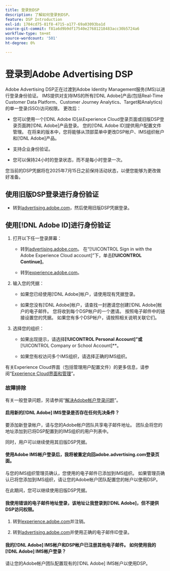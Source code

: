 ```yaml
---
title: 登录到DSP
description: 了解如何登录到DSP。
feature: DSP Introduction
exl-id: 1704cd75-81f8-4715-a177-69a03093ba1d
source-git-commit: f81a6d9b9df17540e27681218483acc30b5724a6
workflow-type: tm+mt
source-wordcount: '501'
ht-degree: 0%

---
```


# 登录到Adobe Advertising DSP

Adobe Advertising DSP正在过渡到Adobe Identity Management服务(IMS)以进行登录身份验证。 IMS提供对支持IMS的所有[!DNL Adobe]产品(包括Real-Time Customer Data Platform、Customer Journey Analytics、Target和Analytics)的单一登录(SSO)访问权限。 更改后：

* 您可以使用一个[!DNL Adobe ID]从Experience Cloud登录页面或旧版DSP登录页面跨[!DNL Adobe]产品登录。 您的[!DNL Adobe ID]提供用户配置文件管理。 在将来的版本中，您将能够从顶部菜单中更改DSP帐户、IMS组织帐户和[!DNL Adobe]产品。

* 支持企业身份验证。

* 您可以保持24小时的登录状态，而不是每小时登录一次。

您当前的DSP凭据将在2025年7月15日之前保持活动状态，以便您能够为更改做好准备。

## 使用旧版DSP登录进行身份验证

* 转到[advertising.adobe.com](https://advertising.adobe.com)，然后使用旧版DSP凭据登录。

## 使用[!DNL Adobe ID]进行身份验证

1. 打开以下任一登录屏幕：

   * 转到[advertising.adobe.com](https://advertising.adobe.com)。 在“[!UICONTROL Sign in with the Adobe Experience Cloud account]”下，单击&#x200B;**[!UICONTROL Continue]**。

   * 转到[experience.adobe.com](https://experience.adobe.com)。

1. 输入您的凭据：

   * 如果您已经使用[!DNL Adobe]帐户，请使用现有凭据登录。

   * 如果您没有[!DNL Adobe]帐户，请查找一封邀请您创建[!DNL Adobe]帐户的电子邮件。 您将收到每个DSP帐户的一个邀请。 按照电子邮件中的链接设置您的凭据。 如果您有多个DSP帐户，请按照相关说明关联它们。

1. 选择您的组织：

   * 如果出现提示，请选择&#x200B;**[!UICONTROL Personal Account]”或&#x200B;**&#x200B;[!UICONTROL Company or School Account]**。

   * 如果您有权访问多个IMS组织，请选择正确的IMS组织。

有关Experience Cloud界面（包括管理用户配置文件）的更多信息，请参阅“[Experience Cloud界面和管理](https://experienceleague.adobe.com/en/docs/core-services/interface/experience-cloud)”。

### 故障排除

有关一般登录问题，另请参阅“[解决Adobe帐户登录问题](https://helpx.adobe.com/manage-account/kb/account-password-sign-help.linkfree.html)”。

#### 启用新的[!DNL Adobe] IMS登录是否存在任何先决条件？

要添加新登录帐户，请与您的Adobe帐户团队共享电子邮件地址。 团队会将您的地址添加到已将DSP配置到的IMS组织的用户列表中。

同时，用户可以继续使用其旧版DSP凭据。

#### 使用Adobe IMS帐户登录后，我将被重定向回adobe.advertising.com登录页面。

与您的IMS组织管理员确认，您使用的电子邮件已添加到IMS组织。 如果管理员确认已将您添加到IMS组织，请让您的Adobe帐户团队配置您的帐户以使用DSP。

在此期间，您可以继续使用旧版DSP凭据。

#### 我使用错误的电子邮件地址登录，该地址让我登录到[!DNL Adobe]，但不提供DSP访问权限。

1. 转到[experience.adobe.com](https://experience.adobe.com)并注销。

1. 转到[advertising.adobe.com](https://advertising.adobe.com)并使用正确的电子邮件ID登录。

#### 我的[!DNL Adobe] IMS帐户和DSP帐户已注册其他电子邮件。 如何使用我的[!DNL Adobe] IMS帐户登录？

请让您的Adobe帐户团队配置现有的[!DNL Adobe] IMS帐户以使用DSP。
